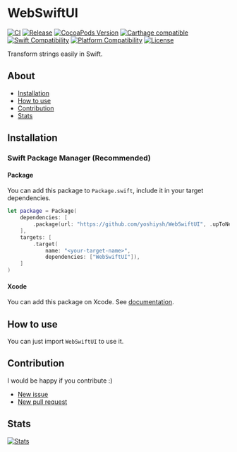 # WebSwiftUI

[![CI](https://github.com/yoshiysh/WebSwiftUI/actions/workflows/main.yml/badge.svg?branch=main)](https://github.com/yoshiysh/WebSwiftUI/actions/workflows/main.yml)
[![Release](https://img.shields.io/github/v/release/yoshiysh/WebSwiftUI)](https://github.com/yoshiysh/WebSwiftUI/releases/latest)
[![CocoaPods Version](https://img.shields.io/cocoapods/v/WebSwiftUI.svg)](https://cocoapods.org/pods/WebSwiftUI)
[![Carthage compatible](https://img.shields.io/badge/Carthage-compatible-4BC51D.svg)](https://github.com/yoshiysh/WebSwiftUI)
[![Swift Compatibility](https://img.shields.io/endpoint?url=https%3A%2F%2Fswiftpackageindex.com%2Fapi%2Fpackages%2Fyoshiysh%2FWebSwiftUI%2Fbadge%3Ftype%3Dswift-versions)](https://swiftpackageindex.com/yoshiysh/WebSwiftUI)
[![Platform Compatibility](https://img.shields.io/endpoint?url=https%3A%2F%2Fswiftpackageindex.com%2Fapi%2Fpackages%2Fyoshiysh%2FWebSwiftUI%2Fbadge%3Ftype%3Dplatforms)](https://swiftpackageindex.com/yoshiysh/WebSwiftUI)
[![License](https://img.shields.io/github/license/yoshiysh/WebSwiftUI)](https://github.com/yoshiysh/WebSwiftUI/blob/main/LICENSE)

Transform strings easily in Swift.

## About

- [Installation](#installation)
- [How to use](#how-to-use)
- [Contribution](#contribution)
- [Stats](#stats)

## Installation

### Swift Package Manager (Recommended)

#### Package

You can add this package to `Package.swift`, include it in your target dependencies.

```swift
let package = Package(
    dependencies: [
        .package(url: "https://github.com/yoshiysh/WebSwiftUI", .upToNextMajor(from: "0.1.0")),
    ],
    targets: [
        .target(
            name: "<your-target-name>",
            dependencies: ["WebSwiftUI"]),
    ]
)
```

#### Xcode

You can add this package on Xcode.
See [documentation](https://developer.apple.com/documentation/swift_packages/adding_package_dependencies_to_your_app).


## How to use

You can just import `WebSwiftUI` to use it.


## Contribution

I would be happy if you contribute :)

- [New issue](https://github.com/yoshiysh/WebSwiftUI/issues/new)
- [New pull request](https://github.com/yoshiysh/WebSwiftUI/compare)

## Stats

[![Stats](https://repobeats.axiom.co/api/embed/3b9229c64d59197051a610e702ffb2cc822db648.svg "Repobeats analytics image")](https://github.com/yoshiysh/WebSwiftUI)
